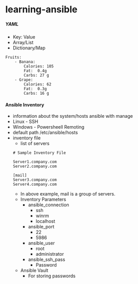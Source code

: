 # learning-ansible

##### YAML

* Key: Value
* Array/List
* Dictionary/Map


```
Fruits:
    - Banana:
        Calories: 105
        Fat:  0.4g
        Carbs: 27 g
    - Grape:
        Calories: 62
        Fat:  0.3g
        Carbs: 16 g 

```


#### Ansible Inventory

* information about the system/hosts ansible with manage
* Linux - SSH
* Windows - Powersheell Remoting
* default path /etc/ansible/hosts
* inventory file
    * list of servers
    ```
    # Sample Inventory File
    
    Server1.company.com
    Server2.company.com
    
    [mail]    
    Server3.company.com
    Server4.company.com
    
    ```
   * In above example, mail is a group of servers.
   * Inventory Parameters
        * ansible_connection
             * ssh
             * winrm
             * localhost
        * ansible_port
             * 22
             * 5986
        * ansible_user
             * root
             * administrator
        * ansible_ssh_pass
             * Password
    * Ansible Vault
        * For storing passwords
    
             

